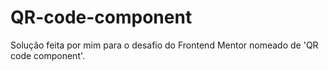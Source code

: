 # QR-code-component
Solução feita por mim para o desafio do Frontend Mentor nomeado de 'QR code component'.
